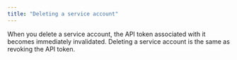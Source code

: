 ```yaml
---
title: "Deleting a service account"
---
```


When you delete a service account, the API token associated with it becomes immediately invalidated. Deleting a service account is the same as revoking the API token.
